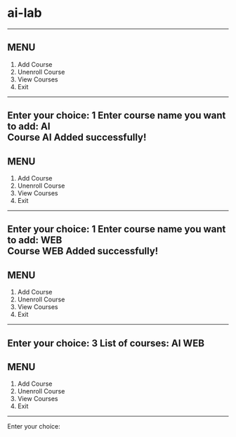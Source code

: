 # ai-lab
---------------------------
MENU
---------------------------
1. Add Course
2. Unenroll Course
3. View Courses
4. Exit
---------------------------
Enter your choice: 1
Enter course name you want to add: AI  
Course AI Added successfully!
---------------------------
MENU
---------------------------
1. Add Course
2. Unenroll Course
3. View Courses
4. Exit
---------------------------
Enter your choice: 1
Enter course name you want to add: WEB  
Course WEB Added successfully!
---------------------------
MENU
---------------------------
1. Add Course
2. Unenroll Course
3. View Courses
4. Exit
---------------------------
Enter your choice: 3
List of courses:
AI
WEB
---------------------------
MENU
---------------------------
1. Add Course
2. Unenroll Course
3. View Courses
4. Exit
---------------------------
Enter your choice: 
